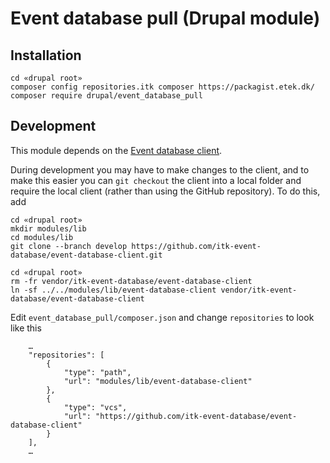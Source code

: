 # Event database pull (Drupal module)

## Installation ##

```
cd «drupal root»
composer config repositories.itk composer https://packagist.etek.dk/
composer require drupal/event_database_pull
```


## Development ##

This module depends on the [Event database client](https://github.com/itk-event-database/event-database-client).

During development you may have to make changes to the client, and to make this easier you can `git checkout` the client into a local folder and require the local client (rather than using the GitHub repository). To do this, add

```
cd «drupal root»
mkdir modules/lib
cd modules/lib
git clone --branch develop https://github.com/itk-event-database/event-database-client.git
```

```
cd «drupal root»
rm -fr vendor/itk-event-database/event-database-client
ln -sf ../../modules/lib/event-database-client vendor/itk-event-database/event-database-client
```


Edit `event_database_pull/composer.json` and change `repositories` to look like this

```
    …
    "repositories": [
        {
            "type": "path",
            "url": "modules/lib/event-database-client"
        },
        {
            "type": "vcs",
            "url": "https://github.com/itk-event-database/event-database-client"
        }
    ],
    …

```
